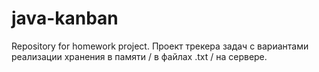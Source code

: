 # java-kanban
Repository for homework project.
Проект трекера задач с вариантами реализации хранения в памяти / в файлах .txt / на сервере.
